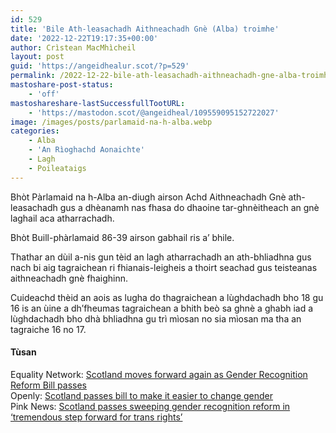 ```yaml
---
id: 529
title: 'Bile Ath-leasachadh Aithneachadh Gnè (Alba) troimhe'
date: '2022-12-22T19:17:35+00:00'
author: Crìstean MacMhìcheil
layout: post
guid: 'https://angeidhealur.scot/?p=529'
permalink: /2022-12-22-bile-ath-leasachadh-aithneachadh-gne-alba-troimhe/
mastoshare-post-status:
    - 'off'
mastoshareshare-lastSuccessfullTootURL:
    - 'https://mastodon.scot/@angeidheal/109559095152722027'
image: /images/posts/parlamaid-na-h-alba.webp
categories:
    - Alba
    - 'An Rìoghachd Aonaichte'
    - Lagh
    - Poileataigs
---
```


Bhòt Pàrlamaid na h-Alba an-diugh airson Achd Aithneachadh Gnè ath-leasachadh gus a dhèanamh nas fhasa do dhaoine tar-ghnèitheach an gnè laghail aca atharrachadh.

Bhòt Buill-phàrlamaid 86-39 airson gabhail ris a’ bhile.  

Thathar an dùil a-nis gun tèid an lagh atharrachadh an ath-bhliadhna gus nach bi aig tagraichean ri fhianais-leigheis a thoirt seachad gus teisteanas aithneachadh gnè fhaighinn.

 Cuideachd thèid an aois as lugha do thagraichean a lùghdachadh bho 18 gu 16 is an ùine a dh’fheumas tagraichean a bhith beò sa ghnè a ghabh iad a lùghdachadh bho dhà bhliadhna gu trì mìosan no sia mìosan ma tha an tagraiche 16 no 17.

#### Tùsan

Equality Network: [Scotland moves forward again as Gender Recognition Reform Bill passes](https://www.equality-network.org/scotland-moves-forward-again-as-gender-recognition-reform-bill-passes/)  
Openly: [Scotland passes bill to make it easier to change gender](https://www.openlynews.com/i/?id=d28e9115-44a2-47eb-95c9-89ba34ab12eb)  
Pink News: [Scotland passes sweeping gender recognition reform in ‘tremendous step forward for trans rights’](https://www.thepinknews.com/2022/12/22/scotland-gender-recognition-reform-bill-passes/)

